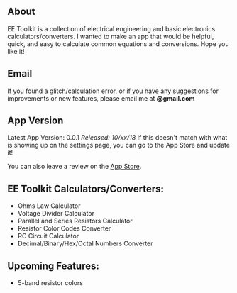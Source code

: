 ## About
EE Toolkit is a collection of electrical engineering and basic electronics calculators/converters. I wanted to make an app that would be helpful, quick, and easy to calculate common equations and conversions. Hope you like it!

## Email

If you found a glitch/calculation error, or if you have any suggestions for improvements or new features, please email me at **@gmail.com**

## App Version

Latest App Version: 0.0.1
_Released: 10/xx/18_
If this doesn't match with what is showing up on the settings page, you can go to the App Store and update it!

You can also leave a review on the [App Store](https://www.apple.com/ios/app-store/).

## EE Toolkit Calculators/Converters:

- Ohms Law Calculator
- Voltage Divider Calculator
- Parallel and Series Resistors Calculator
- Resistor Color Codes Converter
- RC Circuit Calculator
- Decimal/Binary/Hex/Octal Numbers Converter


## Upcoming Features:

- 5-band resistor colors
